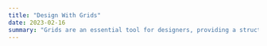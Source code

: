 ```yaml
---
title: "Design With Grids"
date: 2023-02-16
summary: "Grids are an essential tool for designers, providing a structure that helps create cohesive and visually appealing layouts. By breaking a design into smaller parts and establishing a consistent set of guidelines for their placement, grids can make a design feel more organized and easier to navigate."
---
```


